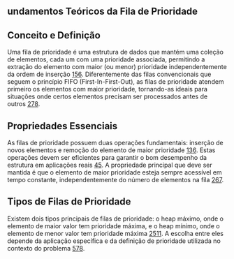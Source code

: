 ## undamentos Teóricos da Fila de Prioridade

## Conceito e Definição

Uma fila de prioridade é uma estrutura de dados que mantém uma coleção de elementos, cada um com uma prioridade associada, permitindo a extração do elemento com maior (ou menor) prioridade independentemente da ordem de inserção [1](https://www.ime.usp.br/~song/mac5710/slides/03prior.pdf)[5](https://www.programiz.com/dsa/priority-queue)[6](https://www.ime.usp.br/~pf/analise_de_algoritmos/aulas/priority.html). Diferentemente das filas convencionais que seguem o princípio FIFO (First-In-First-Out), as filas de prioridade atendem primeiro os elementos com maior prioridade, tornando-as ideais para situações onde certos elementos precisam ser processados antes de outros [2](https://www.estrategiaconcursos.com.br/blog/filas-prioridades-heap-cnu-ti/)[7](https://www.hashtagtreinamentos.com/algoritmo-e-estrutura-de-dados)[8](https://pt.slideshare.net/slideshow/fila-de-prioridades/57022106).

## Propriedades Essenciais

As filas de prioridade possuem duas operações fundamentais: inserção de novos elementos e remoção do elemento de maior prioridade [1](https://www.ime.usp.br/~song/mac5710/slides/03prior.pdf)[3](https://igormcoelho.github.io/curso-estruturas-de-dados-i/slides/7-filas-prioridade/7-filas-prioridade.html)[6](https://www.ime.usp.br/~pf/analise_de_algoritmos/aulas/priority.html). Estas operações devem ser eficientes para garantir o bom desempenho da estrutura em aplicações reais [4](https://pt.wikipedia.org/wiki/Fila_de_prioridade)[5](https://www.programiz.com/dsa/priority-queue). A propriedade principal que deve ser mantida é que o elemento de maior prioridade esteja sempre acessível em tempo constante, independentemente do número de elementos na fila [2](https://www.estrategiaconcursos.com.br/blog/filas-prioridades-heap-cnu-ti/)[6](https://www.ime.usp.br/~pf/analise_de_algoritmos/aulas/priority.html)[7](https://www.hashtagtreinamentos.com/algoritmo-e-estrutura-de-dados).

## Tipos de Filas de Prioridade

Existem dois tipos principais de filas de prioridade: o heap máximo, onde o elemento de maior valor tem prioridade máxima, e o heap mínimo, onde o elemento de menor valor tem prioridade máxima [2](https://www.estrategiaconcursos.com.br/blog/filas-prioridades-heap-cnu-ti/)[5](https://www.programiz.com/dsa/priority-queue)[11](https://www.programiz.com/dsa/heap-data-structure). A escolha entre eles depende da aplicação específica e da definição de prioridade utilizada no contexto do problema [5](https://www.programiz.com/dsa/priority-queue)[7](https://www.hashtagtreinamentos.com/algoritmo-e-estrutura-de-dados)[8](https://pt.slideshare.net/slideshow/fila-de-prioridades/57022106).